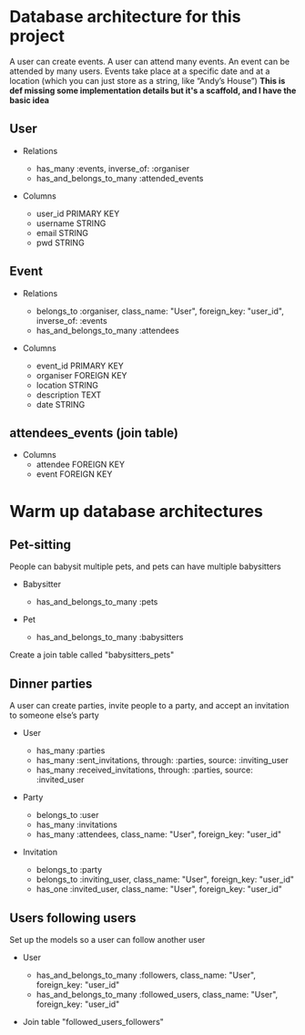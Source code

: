 # Database architecture for this project
A user can create events. A user can attend many events. An event can be attended by many users. Events take place at a specific date and at a location (which you can just store as a string, like “Andy’s House”)
**This is def missing some implementation details but it's a scaffold, and I have the basic idea**

## User

- Relations
    - has_many :events, inverse_of: :organiser
    - has_and_belongs_to_many :attended_events

- Columns
    - user_id PRIMARY KEY
    - username STRING
    - email STRING
    - pwd STRING

## Event

- Relations
    - belongs_to :organiser, class_name: "User",
                             foreign_key: "user_id",
                             inverse_of: :events
    - has_and_belongs_to_many :attendees

- Columns
    - event_id PRIMARY KEY
    - organiser FOREIGN KEY
    - location STRING
    - description TEXT
    - date STRING

## attendees_events (join table)

- Columns
    - attendee FOREIGN KEY
    - event FOREIGN KEY

# Warm up database architectures

## Pet-sitting
People can babysit multiple pets, and pets can have multiple babysitters

- Babysitter
    - has_and_belongs_to_many :pets

- Pet
    - has_and_belongs_to_many :babysitters

Create a join table called "babysitters_pets"

## Dinner parties
A user can create parties, invite people to a party, and accept an invitation to someone else’s party

- User
    - has_many :parties
    - has_many :sent_invitations, through: :parties,
                             source: :inviting_user
    - has_many :received_invitations, through: :parties,
                                      source: :invited_user

- Party
    - belongs_to :user
    - has_many :invitations
    - has_many :attendees, class_name: "User",
                           foreign_key: "user_id"

- Invitation
    - belongs_to :party
    - belongs_to :inviting_user, class_name: "User",
                                 foreign_key: "user_id"
    - has_one :invited_user, class_name: "User",
                                 foreign_key: "user_id"

## Users following users
Set up the models so a user can follow another user

- User
    - has_and_belongs_to_many :followers, class_name: "User",
                                          foreign_key: "user_id"
    - has_and_belongs_to_many :followed_users, class_name: "User",
                                         foreign_key: "user_id"

- Join table "followed_users_followers"